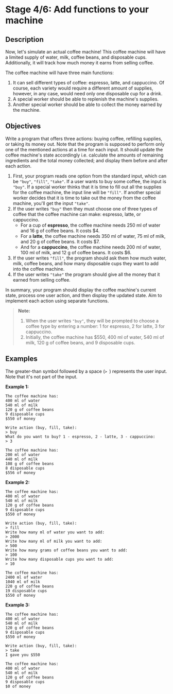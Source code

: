 # Stage 4/6: Add functions to your machine

## Description
Now, let's simulate an actual coffee machine! This coffee machine will have a limited supply of water, milk, coffee beans, and disposable cups. Additionally, it will track how much money it earns from selling coffee.

The coffee machine will have three main functions:

1. It can sell different types of coffee: espresso, latte, and cappuccino. Of course, each variety would require a different amount of supplies, however, in any case, would need only one disposable cup for a drink.
2. A special worker should be able to replenish the machine's supplies.
3. Another special worker should be able to collect the money earned by the machine.

## Objectives
Write a program that offers three actions: buying coffee, refilling supplies, or taking its money out. Note that the program is supposed to perform only one of the mentioned actions at a time for each input. It should update the coffee machine's state accordingly i.e. calculate the amounts of remaining ingredients and the total money collected; and display them before and after each action.

1. First, your program reads one option from the standard input, which can be `"buy"`, `"fill"`, `"take"`. If a user wants to buy some coffee, the input is `"buy"`. If a special worker thinks that it is time to fill out all the supplies for the coffee machine, the input line will be `"fill"`. If another special worker decides that it is time to take out the money from the coffee machine, you'll get the input `"take"`.
2. If the user writes `"buy"` then they must choose one of three types of coffee that the coffee machine can make: espresso, latte, or cappuccino.
   - For a cup of **espresso**, the coffee machine needs 250 ml of water and 16 g of coffee beans. It costs $4.
   - For a **latte**, the coffee machine needs 350 ml of water, 75 ml of milk, and 20 g of coffee beans. It costs $7.
   - And for a **cappuccino**, the coffee machine needs 200 ml of water, 100 ml of milk, and 12 g of coffee beans. It costs $6.
3. If the user writes `"fill"`, the program should ask them how much water, milk, coffee beans, and how many disposable cups they want to add into the coffee machine.
4. If the user writes `"take"` the program should give all the money that it earned from selling coffee.

In summary, your program should display the coffee machine's current state, process one user action, and then display the updated state. Aim to implement each action using separate functions.

> **Note:**
> 
> 1. When the user writes `"buy"`, they will be prompted to choose a coffee type by entering a number: 1 for espresso, 2 for latte, 3 for cappuccino.
> 2. Initially, the coffee machine has $550, 400 ml of water, 540 ml of milk, 120 g of coffee beans, and 9 disposable cups.

## Examples
The greater-than symbol followed by a space (`> `) represents the user input. Note that it's not part of the input.

**Example 1:**
```text
The coffee machine has:
400 ml of water
540 ml of milk
120 g of coffee beans
9 disposable cups
$550 of money

Write action (buy, fill, take): 
> buy
What do you want to buy? 1 - espresso, 2 - latte, 3 - cappuccino: 
> 3

The coffee machine has:
200 ml of water
440 ml of milk
108 g of coffee beans
8 disposable cups
$556 of money
```
**Example 2:**
```text
The coffee machine has:
400 ml of water
540 ml of milk
120 g of coffee beans
9 disposable cups
$550 of money

Write action (buy, fill, take): 
> fill
Write how many ml of water you want to add: 
> 2000
Write how many ml of milk you want to add: 
> 500
Write how many grams of coffee beans you want to add: 
> 100
Write how many disposable cups you want to add: 
> 10

The coffee machine has:
2400 ml of water
1040 ml of milk
220 g of coffee beans
19 disposable cups
$550 of money
```
**Example 3:**
```text
The coffee machine has:
400 ml of water
540 ml of milk
120 g of coffee beans
9 disposable cups
$550 of money

Write action (buy, fill, take): 
> take
I gave you $550

The coffee machine has:
400 ml of water
540 ml of milk
120 g of coffee beans
9 disposable cups
$0 of money
```